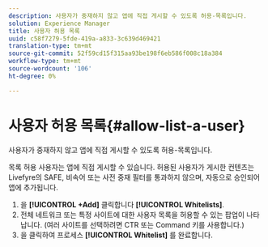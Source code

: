 ```yaml
---
description: 사용자가 중재하지 않고 앱에 직접 게시할 수 있도록 허용-목록입니다.
solution: Experience Manager
title: 사용자 허용 목록
uuid: c58f7279-5fde-419a-a833-3c639d469421
translation-type: tm+mt
source-git-commit: 52f59cd15f315aa93be198f6eb586f008c18a384
workflow-type: tm+mt
source-wordcount: '106'
ht-degree: 0%

---
```



# 사용자 허용 목록{#allow-list-a-user}

사용자가 중재하지 않고 앱에 직접 게시할 수 있도록 허용-목록입니다.

목록 허용 사용자는 앱에 직접 게시할 수 있습니다. 허용된 사용자가 게시한 컨텐츠는 Livefyre의 SAFE, 비속어 또는 사전 중재 필터를 통과하지 않으며, 자동으로 승인되어 앱에 추가됩니다.

1. 을 **[!UICONTROL +Add]** 클릭합니다 **[!UICONTROL Whitelists]**.
1. 전체 네트워크 또는 특정 사이트에 대한 사용자 목록을 허용할 수 있는 팝업이 나타납니다. (여러 사이트를 선택하려면 CTR 또는 Command 키를 사용합니다.)
1. 을 클릭하여 프로세스 **[!UICONTROL Whitelist]** 를 완료합니다.
